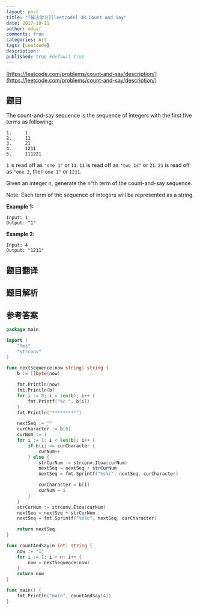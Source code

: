 ```yaml
---
layout: post
title: "[算法学习][leetcode] 38 Count and Say"
date: 2017-10-11
author: mdgsf
comments: true
categories: Art
tags: [Leetcode]
description:
published: true #default true
---
```


[https://leetcode.com/problems/count-and-say/description/](https://leetcode.com/problems/count-and-say/description/)

## 题目

The count-and-say sequence is the sequence of integers with the first five terms as following:

```
1.     1
2.     11
3.     21
4.     1211
5.     111221
```

`1` is read off as `"one 1"` or `11`.
`11` is read off as `"two 1s"` or `21`.
`21` is read off as `"one 2`, then `one 1"` or `1211`.

Given an integer n, generate the n^th term of the count-and-say sequence.

Note: Each term of the sequence of integers will be represented as a string.

**Example 1:**

```
Input: 1
Output: "1"
```

**Example 2:**

```
Input: 4
Output: "1211"
```

## 题目翻译

## 题目解析

## 参考答案

```go
package main

import (
    "fmt"
    "strconv"
)

func nextSequence(now string) string {
    b := []byte(now)

    fmt.Println(now)
    fmt.Println(b)
    for i := 0; i < len(b); i++ {
        fmt.Printf("%c ", b[i])
    }
    fmt.Println("*********")

    nextSeq := ""
    curCharacter := b[0]
    curNum := 1
    for i := 1; i < len(b); i++ {
        if b[i] == curCharacter {
            curNum++
        } else {
            strCurNum := strconv.Itoa(curNum)
            nextSeq = nextSeq + strCurNum
            nextSeq = fmt.Sprintf("%s%c", nextSeq, curCharacter)

            curCharacter = b[i]
            curNum = 1
        }
    }
    strCurNum := strconv.Itoa(curNum)
    nextSeq = nextSeq + strCurNum
    nextSeq = fmt.Sprintf("%s%c", nextSeq, curCharacter)

    return nextSeq
}

func countAndSay(n int) string {
    now := "1"
    for i := 1; i < n; i++ {
        now = nextSequence(now)
    }
    return now
}

func main() {
    fmt.Println("main", countAndSay(4))
}
```
